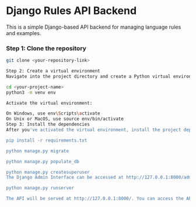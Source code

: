 # Django Rules API Backend

This is a simple Django-based API backend for managing language rules and examples.

### Step 1: Clone the repository

```bash
git clone <your-repository-link>

Step 2: Create a virtual environment
Navigate into the project directory and create a Python virtual environment:

cd <your-project-name>
python3 -m venv env

Activate the virtual environment:

On Windows, use env\Scripts\activate
On Unix or MacOS, use source env/bin/activate
Step 3: Install the dependencies
After you've activated the virtual environment, install the project dependencies with:

pip install -r requirements.txt

python manage.py migrate

python manage.py populate_db

python manage.py createsuperuser
The Django Admin Interface can be accessed at http://127.0.0.1:8000/admin/.

python manage.py runserver

The API will be served at http://127.0.0.1:8000/. You can access the API at http://127.0.0.1:8000/api/rules/.
